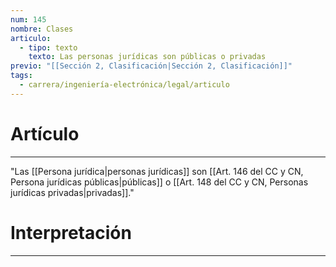 ```yaml
---
num: 145
nombre: Clases
articulo:
  - tipo: texto
    texto: Las personas jurídicas son públicas o privadas
previo: "[[Sección 2, Clasificación|Sección 2, Clasificación]]"
tags:
  - carrera/ingeniería-electrónica/legal/articulo
---
```

# Artículo
---
"Las [[Persona jurídica|personas jurídicas]] son [[Art. 146 del CC y CN, Persona jurídicas públicas|públicas]] o [[Art. 148 del CC y CN, Personas jurídicas privadas|privadas]]."

# Interpretación
---
